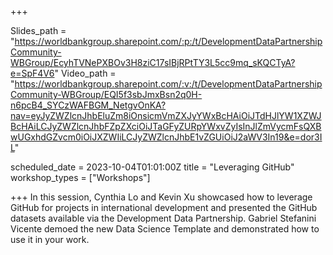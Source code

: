 +++

Slides_path = "https://worldbankgroup.sharepoint.com/:p:/t/DevelopmentDataPartnershipCommunity-WBGroup/EcyhTVNePXBOv3H8ziC17sIBjRPtTY3L5cc9mq_sKQCTyA?e=SpF4V6" 
Video_path = "https://worldbankgroup.sharepoint.com/:v:/t/DevelopmentDataPartnershipCommunity-WBGroup/EQI5f3sbJmxBsn2q0H-n6pcB4_SYCzWAFBGM_NetgvOnKA?nav=eyJyZWZlcnJhbEluZm8iOnsicmVmZXJyYWxBcHAiOiJTdHJlYW1XZWJBcHAiLCJyZWZlcnJhbFZpZXciOiJTaGFyZURpYWxvZyIsInJlZmVycmFsQXBwUGxhdGZvcm0iOiJXZWIiLCJyZWZlcnJhbE1vZGUiOiJ2aWV3In19&e=dor3IL"

scheduled_date = 2023-10-04T01:01:00Z
title = "Leveraging GitHub"
workshop_types = ["Workshops"]

+++
In this session, Cynthia Lo and Kevin Xu showcased how to leverage GitHub for projects in international development and presented the GitHub datasets available via the Development Data Partnership. Gabriel Stefanini Vicente demoed the new Data Science Template and demonstrated how to use it in your work.

